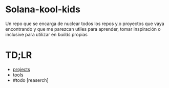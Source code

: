 # Solana-kool-kids
Un repo que se encarga de nuclear todos los repos y.o proyectos que vaya encontrando y que me parezcan utiles para aprender, tomar inspiración o inclusive para utilizar en *builds* propias

# TD;LR
- [projects](./kool-projects.md)
- [tools](./koo-tools.md)
- #todo [reaserch]

